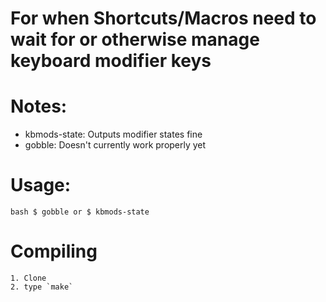 # For when Shortcuts/Macros need to wait for or otherwise manage keyboard modifier keys 

# Notes:

* kbmods-state: Outputs modifier states fine
* gobble: Doesn't currently work properly yet

# Usage:

`bash
$ gobble
  or
$ kbmods-state
`

# Compiling
    1. Clone
    2. type `make`
